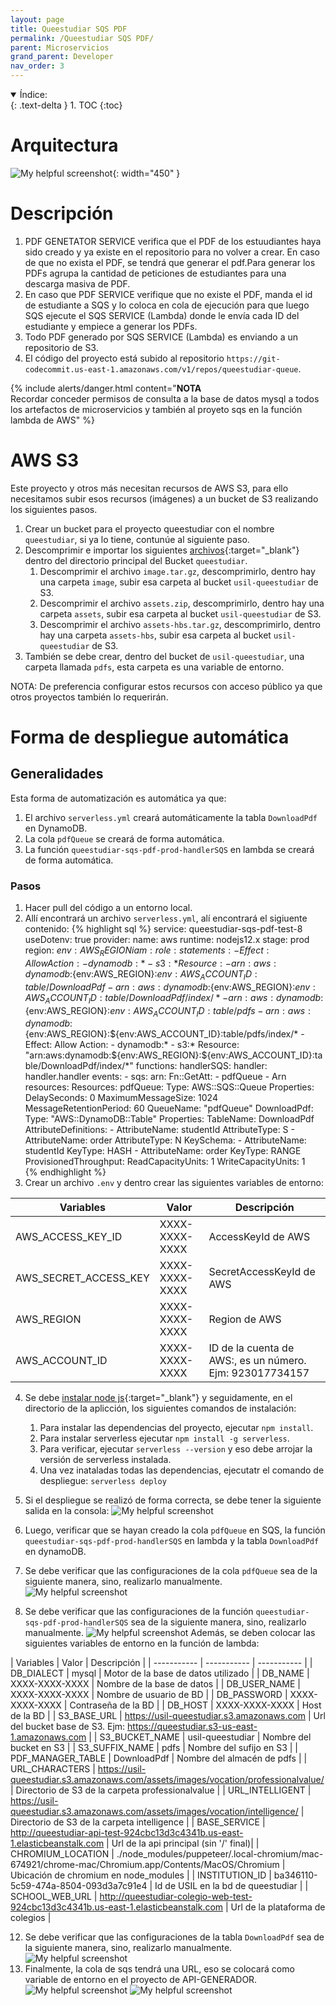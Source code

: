 ```yaml
---
layout: page
title: Queestudiar SQS PDF
permalink: /Queestudiar SQS PDF/
parent: Microservicios
grand_parent: Developer
nav_order: 3
---
```


<details open markdown="block">
  <summary>
    Índice:
  </summary>
  {: .text-delta }
1. TOC
{:toc}
</details>

# Arquitectura

![My helpful screenshot](https://cdn.discordapp.com/attachments/955522800918085684/1010224651806462052/unknown.png){: width="450" }

# Descripción

1. PDF GENETATOR SERVICE verifica que el PDF de los estuudiantes haya sido creado y ya existe en el repositorio para no volver a crear. En caso de que no exista el PDF, se tendrá que generar el pdf.Para generar los PDFs agrupa la cantidad de peticiones de estudiantes para una descarga masiva de PDF.
1. En caso que PDF SERVICE verifique que no existe el PDF, manda el id de estudiante a SQS y lo coloca en cola de ejecución para que luego SQS ejecute el SQS SERVICE (Lambda)  donde le envía cada ID del estudiante y empiece a generar los PDFs.
1. Todo PDF generado por SQS SERVICE (Lambda) es enviando a un repositorio de S3.
1. El código del proyecto está subido al repositorio `https://git-codecommit.us-east-1.amazonaws.com/v1/repos/queestudiar-queue`.

{% include alerts/danger.html content="**NOTA**<br/>Recordar conceder permisos de consulta a la base de datos mysql a todos los artefactos de microservicios y también al proyeto sqs en la función lambda de AWS" %}

<!-- 1. El proyecto sqs será desplegado mediante serverless. Las instrucciones serverless que funcionaban en queestudiar están en el archivo `serverless.yml` dentro del proyecto. Dentro de ese archivo se debe cambiar las configuraciones por las de USIL, es decir, en general, deben reemplazarse por las credenciales de cada empresa.
1. Se puede [automatizar](https://aws.amazon.com/blogs/devops/building-a-serverless-jenkins-environment-on-aws-fargate/){:target="_blank"} el despliegue del proyecto con la documentación indicada. -->

<!-- ### Paso 1
#### Amazon SQS

Se utilizará el servicio de colas de Amazon SQS y será nombrado `PDF_QUEUE`
La configuración general de la cola debe ser la siguiente:
  ![My helpful screenshot](https://cdn.discordapp.com/attachments/955522800918085684/1039665552102277140/image.png)
  ![My helpful screenshot](https://cdn.discordapp.com/attachments/955522800918085683/1032715515635961927/unknown.png)

### Paso 2

Se debe deplegar el proyecto con severless, para ello:

1. [Creamos](https://qe-docs.herokuapp.com/Queestudiar%20AWS/#downloadpdf){:target="_blank"}  una tabla `DownloadPdf` en DynamoDB.
2. Al haber creado la tabla, vamos a la información de la tabla y tendremos un Nombre de recurso de Amazon (ARN) el cual copiaremos como valor de la variable DYMANO_DOWNLOAD_PDF_TABLE_ARN.
3. También será necesario configurar correctamente la región utilizada por la empresa y ponerla en el documento `serverless.yml`.
4. Copiar el ARN de la cola de SQS:
   ![My helpful screenshot](https://cdn.discordapp.com/attachments/955522800918085684/1039937366258876496/image.png)
5. Pegar el ARN en el documento `.env` como valor de la variable SQS_PDF_QUEUE_ARN.
6. Colocar las siguientes variables de entorno en el documento `.env`:

    | Variables                   | Valor                                 | Descripción |
    | -----------                 | -----------                           | ----------- |
    | AWS_ACCESS_KEY_ID                   | XXXX-XXXX-XXXX | AccessKeyId de AWS |
    | AWS_SECRET_ACCESS_KEY                   | XXXX-XXXX-XXXX | SecretAccessKeyId de AWS |
    | AWS_REGION                   | XXXX-XXXX-XXXX | Region de AWS |
    | DYMANO_DOWNLOAD_PDF_TABLE_ARN                   | XXXX-XXXX-XXXX | ARN de la tabla DownloadPdf |
    | SQS_PDF_QUEUE_ARN                   | XXXX-XXXX-XXXX | ARN de la cola PDF_QUEUE |

    El usuario con esas credenciales debería tener configurado las siguientes políticas:
   ![My helpful screenshot](https://cdn.discordapp.com/attachments/955522800918085684/1040727120537714729/unknown.png)


7. Se debe [instalar node js](https://www.youtube.com/watch?v=ipmhBYqIP44&ab_channel=UskoKruM2010){:target="_blank"} y seguidamente, en el directorio de la aplicción, los siguientes comandos de instalación:
   1. Para instalar las dependencias del proyecto, ejecutar `npm install`.
   2. Para instalar serverless ejecutar `npm install -g serverless`.
   3. Para verificar, ejecutar `serverless --version` y eso debe arrojar la versión de serverless instalada.
   4. Una vez inataladas todas las dependencias, ejecutatr el comando de despliegue: `serverless deploy`
8. Si el despliegue se realizó de forma correcta, se debe tener la siguiente salida en la consola:
   ![My helpful screenshot](https://cdn.discordapp.com/attachments/955522800918085684/1040705088034975834/image.png)

### Paso 3

#### Lambda

Se utilizará el servicio de Funciones de Lambda de AWS. La función será nombrada: `queestudiar-sqs-pdf-prod-handlerSQS`, o similar, eso dependerá del nombre del servicio especificado en `serverless.yml`:
  ![My helpful screenshot](https://cdn.discordapp.com/attachments/955522800918085684/1040023428905836594/image.png)

Esta función se creará de forma automática al hacer el despliegue de la aplicación.

En lambda verificar la función creada automáticamente y, además, deberá tener un desencadenador a la cola de SQS `PDF_QUEUE`:
  ![My helpful screenshot](https://cdn.discordapp.com/attachments/955522800918085684/1039667177025966180/image.png)

La configuración del desencadenador debe tener la siguiente configuración:
  ![My helpful screenshot](https://cdn.discordapp.com/attachments/955522800918085684/1039668395571937430/image.png)
  ![My helpful screenshot](https://cdn.discordapp.com/attachments/955522800918085683/1032731135563792424/unknown.png)

### Paso 4

Dentro de Lambda, en la función creada de forma automática, se deben crear las variables de entorno, damos click en "Editar", y dentro, creamos las variables de entorno:
  ![My helpful screenshot](https://cdn.discordapp.com/attachments/955522800918085684/1039662792011153468/image.png)

Las variables de entorno son las siguientes:

| Variables                   | Valor                                 | Descripción |
| -----------                 | -----------                           | ----------- |
| DB_DIALECT                  | mysql                         | Motor de la base de datos utilizado |
| DB_NAME                     | XXXX-XXXX-XXXX           | Nombre de la base de datos |
| DB_USER_NAME                | XXXX-XXXX-XXXX                              | Nombre de usuario de BD |
| DB_PASSWORD                 | XXXX-XXXX-XXXX                      | Contraseña de la BD |
| DB_HOST                     | XXXX-XXXX-XXXX         | Host de la BD |
| S3_BASE_URL                   | XXXXX-XXXX-XXXX | Url del bucket base de S3. Ejm: <https://queestudiar.s3-us-east-1.amazonaws.com> |
| S3_BUCKET_NAME                   | queestudiar | Nombre del bucket en S3 |
| S3_SUFFIX_NAME                   | pdfs | Nombre del sufijo en S3 |
| PDF_MANAGER_TABLE                   | pdfs | Nombre del almacén de pdfs |
| URL_CHARACTERS                   | XXXX-XXXX-XXXX | Directorio de S3 de la carpeta professionalvalue |
| URL_INTELLIGENT                   | XXXX-XXXX-XXXX | Directorio de S3 de la carpeta intelligence |
| BASE_SERVICE                   | Url de la api principal | Url de la api principal |
| CHROMIUM_LOCATION                   | ./node_modules/puppeteer/.local-chromium/mac-674921/chrome-mac/Chromium.app/Contents/MacOS/Chromium | Ubicación de chromium en node_modules |
| INSTITUTION_ID                   | ba346110-5c59-474a-8504-093d3a7c91e4 | Id de USIL en la bd de queestudiar |
| SCHOOL_WEB_URL                   | <https://school.queestudiar.pe> | Url de la plataforma de colegios |

### Paso 5

Finalmente, la cola de sqs tendrá una URL, eso se colocará como variable de entorno en el proyecto de API-GENERADOR.
  ![My helpful screenshot](https://cdn.discordapp.com/attachments/955522800918085684/1039669151469416459/image.png)
  ![My helpful screenshot](https://cdn.discordapp.com/attachments/955522800918085684/1039939645267525702/unknown.png)
 -->
# AWS S3

Este proyecto y otros más necesitan recursos de AWS S3, para ello necesitamos subir esos recursos (imágenes) a un bucket de S3 realizando los siguientes pasos.

1. Crear un bucket para el proyecto queestudiar con el nombre `queestudiar`, si ya lo tiene, contunúe al siguiente paso.
2. Descomprimir e importar los siguientes [archivos](https://drive.google.com/file/d/1R3ykcBoYh6R2PanPsuDZyfQwSKzndnFQ/view?usp=sharing){:target="_blank"} dentro del directorio principal del Bucket `queestudiar`.
   1. Descomprimir el archivo `image.tar.gz`, descomprimirlo, dentro hay una carpeta `image`, subir esa carpeta al bucket `usil-queestudiar` de S3.
   2. Descomprimir el archivo `assets.zip`, descomprimirlo, dentro hay una carpeta `assets`, subir esa carpeta al bucket `usil-queestudiar` de S3.
   3. Descomprimir el archivo `assets-hbs.tar.gz`, descomprimirlo, dentro hay una carpeta `assets-hbs`, subir esa carpeta al bucket `usil-queestudiar` de S3.
3. También se debe crear, dentro del bucket de `usil-queestudiar`, una carpeta llamada `pdfs`, esta carpeta es una variable de entorno.

NOTA: De preferencia configurar estos recursos con acceso público ya que otros proyectos también lo requerirán.



# Forma de despliegue automática

## Generalidades

Esta forma de automatización es automática ya que:

1. El archivo `serverless.yml` creará automáticamente la tabla `DownloadPdf` en DynamoDB.
2. La cola `pdfQueue` se creará de forma automática.
3. La función `queestudiar-sqs-pdf-prod-handlerSQS` en lambda se creará de forma automática.

### Pasos

  1. Hacer pull del código a un entorno local.
  2. Allí encontrará un archivo `serverless.yml`, alí encontrará el sigiuente contenido:
      {% highlight sql %}
        service: queestudiar-sqs-pdf-test-8
        useDotenv: true
        provider:
          name: aws
          runtime: nodejs12.x
          stage: prod
          region: ${env:AWS_REGION}
          iam:
            role:
              statements:
                - Effect: Allow
                  Action:
                    - dynamodb:*
                    - s3:*
                  Resource:
                    - arn:aws:dynamodb:${env:AWS_REGION}:${env:AWS_ACCOUNT_ID}:table/DownloadPdf
                    - arn:aws:dynamodb:${env:AWS_REGION}:${env:AWS_ACCOUNT_ID}:table/DownloadPdf/index/*
                    - arn:aws:dynamodb:${env:AWS_REGION}:${env:AWS_ACCOUNT_ID}:table/pdfs
                    - arn:aws:dynamodb:${env:AWS_REGION}:${env:AWS_ACCOUNT_ID}:table/pdfs/index/*
                - Effect: Allow
                  Action:
                    - dynamodb:*
                    - s3:*
                  Resource: "arn:aws:dynamodb:${env:AWS_REGION}:${env:AWS_ACCOUNT_ID}:table/DownloadPdf/index/*"
        functions:
          handlerSQS:
            handler: handler.handler
            events:
              - sqs:
                  arn:
                    Fn::GetAtt:
                      - pdfQueue
                      - Arn
        resources:
          Resources:
            pdfQueue:
              Type: AWS::SQS::Queue
              Properties:
                DelaySeconds: 0
                MaximumMessageSize: 1024
                MessageRetentionPeriod: 60
                QueueName: "pdfQueue"
            DownloadPdf:
              Type: "AWS::DynamoDB::Table"
              Properties:
                TableName: DownloadPdf
                AttributeDefinitions:
                  - AttributeName: studentId
                    AttributeType: S
                  - AttributeName: order
                    AttributeType: N
                KeySchema:
                  - AttributeName: studentId
                    KeyType: HASH
                  - AttributeName: order
                    KeyType: RANGE
                ProvisionedThroughput:
                  ReadCapacityUnits: 1
                  WriteCapacityUnits: 1        
      {% endhighlight %}
  3. Crear un archivo `.env` y dentro crear las siguientes variables de entorno:

  | Variables                   | Valor                                 | Descripción |
  | -----------                 | -----------                           | ----------- |
  | AWS_ACCESS_KEY_ID                   | XXXX-XXXX-XXXX | AccessKeyId de AWS |
  | AWS_SECRET_ACCESS_KEY                   | XXXX-XXXX-XXXX | SecretAccessKeyId de AWS |
  | AWS_REGION                   | XXXX-XXXX-XXXX | Region de AWS |
  | AWS_ACCOUNT_ID                   | XXXX-XXXX-XXXX | ID de la cuenta de AWS:, es un número. Ejm: 923017734157 |

  4. Se debe [instalar node js](https://www.youtube.com/watch?v=ipmhBYqIP44&ab_channel=UskoKruM2010){:target="_blank"} y seguidamente, en el directorio de la aplicción, los siguientes comandos de instalación:
      1. Para instalar las dependencias del proyecto, ejecutar `npm install`.
      2. Para instalar serverless ejecutar `npm install -g serverless`.
      3. Para verificar, ejecutar `serverless --version` y eso debe arrojar la versión de serverless instalada.
      4. Una vez inataladas todas las dependencias, ejecutatr el comando de despliegue: `serverless deploy`
  5. Si el despliegue se realizó de forma correcta, se debe tener la siguiente salida en la consola:
   ![My helpful screenshot](https://cdn.discordapp.com/attachments/955522800918085684/1040705088034975834/image.png)
  
  6. Luego, verificar que se hayan creado la cola `pdfQueue` en SQS, la función `queestudiar-sqs-pdf-prod-handlerSQS` en lambda y la tabla `DownloadPdf` en dynamoDB.
  10. Se debe verificar que las configuraciones de la cola `pdfQueue` sea de la siguiente manera, sino, realizarlo manualmente.
   ![My helpful screenshot](https://cdn.discordapp.com/attachments/955522800918085684/1044282705308819556/image.png)

  11. Se debe verificar que las configuraciones de la función `queestudiar-sqs-pdf-prod-handlerSQS` sea de la siguiente manera, sino, realizarlo manualmente.
   ![My helpful screenshot](https://cdn.discordapp.com/attachments/955522800918085684/1044283303886323732/image.png)
   Además, se deben colocar las siguientes variables de entorno en la función de lambda:

   | Variables                   | Valor                                 | Descripción |
    | -----------                 | -----------                           | ----------- |
    | DB_DIALECT                  | mysql                         | Motor de la base de datos utilizado |
    | DB_NAME                     | XXXX-XXXX-XXXX           | Nombre de la base de datos |
    | DB_USER_NAME                | XXXX-XXXX-XXXX                              | Nombre de usuario de BD |
    | DB_PASSWORD                 | XXXX-XXXX-XXXX                      | Contraseña de la BD |
    | DB_HOST                     | XXXX-XXXX-XXXX         | Host de la BD |
    | S3_BASE_URL                   | <https://usil-queestudiar.s3.amazonaws.com> | Url del bucket base de S3. Ejm: <https://queestudiar.s3-us-east-1.amazonaws.com> |
    | S3_BUCKET_NAME                   | usil-queestudiar | Nombre del bucket en S3 |
    | S3_SUFFIX_NAME                   | pdfs | Nombre del sufijo en S3 |
    | PDF_MANAGER_TABLE                   | DownloadPdf | Nombre del almacén de pdfs |
    | URL_CHARACTERS                   | <https://usil-queestudiar.s3.amazonaws.com/assets/images/vocation/professionalvalue/> | Directorio de S3 de la carpeta professionalvalue |
    | URL_INTELLIGENT                   | <https://usil-queestudiar.s3.amazonaws.com/assets/images/vocation/intelligence/> | Directorio de S3 de la carpeta intelligence |
    | BASE_SERVICE                   | <http://queestudiar-api-test-924cbc13d3c4341b.us-east-1.elasticbeanstalk.com> | Url de la api principal (sin '/' final)|
    | CHROMIUM_LOCATION                   | ./node_modules/puppeteer/.local-chromium/mac-674921/chrome-mac/Chromium.app/Contents/MacOS/Chromium | Ubicación de chromium en node_modules |
    | INSTITUTION_ID                   | ba346110-5c59-474a-8504-093d3a7c91e4 | Id de USIL en la bd de queestudiar |
    | SCHOOL_WEB_URL                   | <http://queestudiar-colegio-web-test-924cbc13d3c4341b.us-east-1.elasticbeanstalk.com> | Url de la plataforma de colegios |


  12.  Se debe verificar que las configuraciones de la tabla `DownloadPdf` sea de la siguiente manera, sino, realizarlo manualmente.
   ![My helpful screenshot](https://cdn.discordapp.com/attachments/955522800918085684/1044284753811079238/image.png)
  16.  Finalmente, la cola de sqs tendrá una URL, eso se colocará como variable de entorno en el proyecto de API-GENERADOR.
   ![My helpful screenshot](https://cdn.discordapp.com/attachments/955522800918085684/1039669151469416459/image.png)
   ![My helpful screenshot](https://cdn.discordapp.com/attachments/955522800918085684/1039939645267525702/unknown.png)


